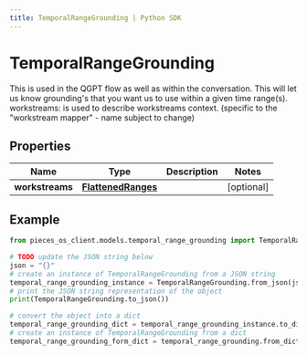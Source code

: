 ```yaml
---
title: TemporalRangeGrounding | Python SDK
---
```


# TemporalRangeGrounding

This is used in the QGPT flow as well as within the conversation.  This will let us know grounding's that you want us to use within a given time range(s).  workstreams: is used to describe workstreams context. (specific to the \"workstream mapper\" - name subject to change)

## Properties

Name | Type | Description | Notes
------------ | ------------- | ------------- | -------------
**workstreams** | [**FlattenedRanges**](FlattenedRanges) |  | [optional] 

## Example

```python
from pieces_os_client.models.temporal_range_grounding import TemporalRangeGrounding

# TODO update the JSON string below
json = "{}"
# create an instance of TemporalRangeGrounding from a JSON string
temporal_range_grounding_instance = TemporalRangeGrounding.from_json(json)
# print the JSON string representation of the object
print(TemporalRangeGrounding.to_json())

# convert the object into a dict
temporal_range_grounding_dict = temporal_range_grounding_instance.to_dict()
# create an instance of TemporalRangeGrounding from a dict
temporal_range_grounding_form_dict = temporal_range_grounding.from_dict(temporal_range_grounding_dict)
```


